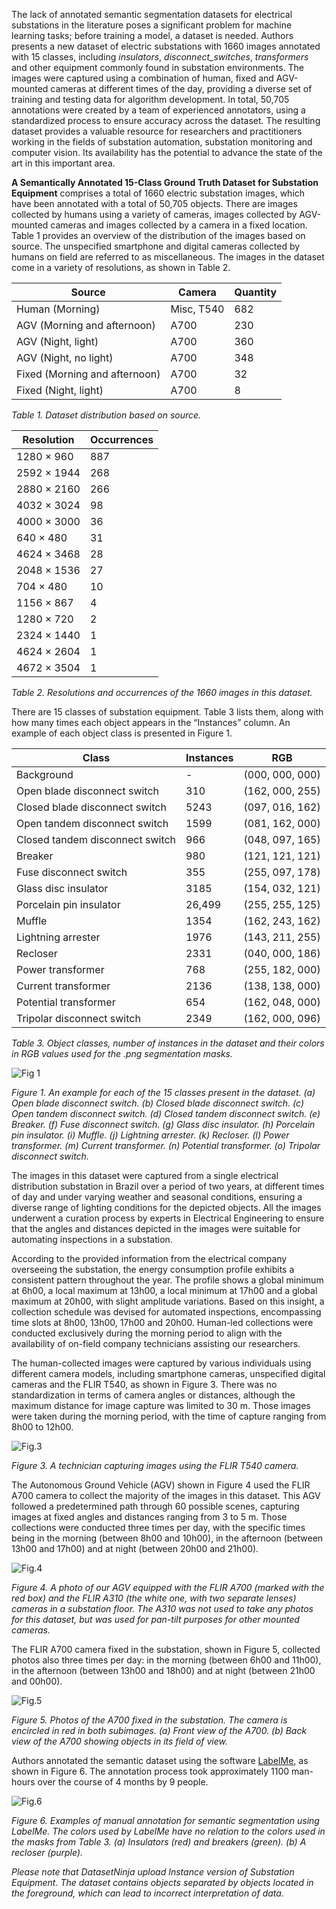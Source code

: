 The lack of annotated semantic segmentation datasets for electrical substations in the literature poses a significant problem for machine learning tasks; before training a model, a dataset is needed. Authors presents a new dataset of electric substations with 1660 images annotated with 15 classes, including *insulators*, *disconnect_switches*, *transformers* and other equipment commonly found in substation environments. The images were captured using a combination of human, fixed and AGV-mounted cameras at different times of the day, providing a diverse set of training and testing data for algorithm development. In total, 50,705 annotations were created by a team of experienced annotators, using a standardized process to ensure accuracy across the dataset. The resulting dataset provides a valuable resource for researchers and practitioners working in the fields of substation automation, substation monitoring and computer vision. Its availability has the potential to advance the state of the art in this important area.

**A Semantically Annotated 15-Class Ground Truth Dataset for Substation Equipment** comprises a total of 1660 electric substation images, which have been annotated with a total of 50,705 objects. There are images collected by humans using a variety of cameras, images collected by AGV-mounted cameras and images collected by a camera in a fixed location. Table 1 provides an overview of the distribution of the images based on source. The unspecified smartphone and digital cameras collected by humans on field are referred to as miscellaneous. The images in the dataset come in a variety of resolutions, as shown in Table 2.

|           Source              |    Camera   | Quantity |
|-------------------------------|-------------|----------|
| Human (Morning)               | Misc, T540  |	682      |
| AGV (Morning and afternoon)   | A700	      | 230      |
| AGV (Night, light)            | A700	      | 360      |
| AGV (Night, no light)	        | A700        |	348      |
| Fixed (Morning and afternoon) | A700        |	32       |
| Fixed (Night, light)          | A700        |	8        |

<i>Table 1. Dataset distribution based on source.</i>

| Resolution  | Occurrences |
|-------------|-------------|
| 1280 × 960  | 887         |
| 2592 × 1944 | 268         |
| 2880 × 2160 | 266         | 
| 4032 × 3024 | 98          |
| 4000 × 3000 | 36          |
| 640 × 480   | 31          |
| 4624 × 3468 | 28          |
| 2048 × 1536 | 27          |
| 704 × 480   | 10          |
| 1156 × 867  | 4           |
| 1280 × 720  | 2           |
| 2324 × 1440 | 1           |
| 4624 × 2604 | 1           |
| 4672 × 3504 | 1           |

<i>Table 2. Resolutions and occurrences of the 1660 images in this dataset.</i>

There are 15 classes of substation equipment. Table 3 lists them, along with how many times each object appears in the “Instances” column. An example of each object class is presented in Figure 1.

|              Class              | Instances  |       RGB       |
|---------------------------------|------------|-----------------|
| Background                      | -          | (000, 000, 000) |
| Open blade disconnect switch    | 310	       | (162, 000, 255) |
| Closed blade disconnect switch  | 5243	   | (097, 016, 162) |
| Open tandem disconnect switch   | 1599       | (081, 162, 000) |
| Closed tandem disconnect switch | 966        | (048, 097, 165) |
| Breaker                         | 980        | (121, 121, 121) |
| Fuse disconnect switch          | 355        | (255, 097, 178) |
| Glass disc insulator            | 3185       | (154, 032, 121) |
| Porcelain pin insulator         | 26,499     | (255, 255, 125) |
| Muffle                          | 1354       | (162, 243, 162) |
| Lightning arrester              | 1976       | (143, 211, 255) |
| Recloser                        | 2331       | (040, 000, 186) |
| Power transformer               | 768        | (255, 182, 000) |
| Current transformer             | 2136       | (138, 138, 000) |
| Potential transformer           | 654        | (162, 048, 000) |
| Tripolar disconnect switch      | 2349       | (162, 000, 096) |

<i> Table 3. Object classes, number of instances in the dataset and their colors in RGB values used for the .png segmentation masks.</i>

![Fig 1](https://i.ibb.co/PtNnCVp/data-08-00118-g001.png)

<i> Figure 1. An example for each of the 15 classes present in the dataset. (a) Open blade disconnect switch. (b) Closed blade disconnect switch. (c) Open tandem disconnect switch. (d) Closed tandem disconnect switch. (e) Breaker. (f) Fuse disconnect switch. (g) Glass disc insulator. (h) Porcelain pin insulator. (i) Muffle. (j) Lightning arrester. (k) Recloser. (l) Power transformer. (m) Current transformer. (n) Potential transformer. (o) Tripolar disconnect switch. </i>

The images in this dataset were captured from a single electrical distribution substation in Brazil over a period of two years, at different times of day and under varying weather and seasonal conditions, ensuring a diverse range of lighting conditions for the depicted objects. All the images underwent a curation process by experts in Electrical Engineering to ensure that the angles and distances depicted in the images were suitable for automating inspections in a substation.

According to the provided information from the electrical company overseeing the substation, the energy consumption profile exhibits a consistent pattern throughout the year. The profile shows a global minimum at 6h00, a local maximum at 13h00, a local minimum at 17h00 and a global maximum at 20h00, with slight amplitude variations. Based on this insight, a collection schedule was devised for automated inspections, encompassing time slots at 8h00, 13h00, 17h00 and 20h00. Human-led collections were conducted exclusively during the morning period to align with the availability of on-field company technicians assisting our researchers.

The human-collected images were captured by various individuals using different camera models, including smartphone cameras, unspecified digital cameras and the FLIR T540, as shown in Figure 3. There was no standardization in terms of camera angles or distances, although the maximum distance for image capture was limited to 30 m. Those images were taken during the morning period, with the time of capture ranging from 8h00 to 12h00.

![Fig.3](https://i.ibb.co/T20GB1F/data-08-00118-g003.webp)

<i> Figure 3. A technician capturing images using the FLIR T540 camera. </i>

The Autonomous Ground Vehicle (AGV) shown in Figure 4 used the FLIR A700 camera to collect the majority of the images in this dataset. This AGV followed a predetermined path through 60 possible scenes, capturing images at fixed angles and distances ranging from 3 to 5 m. Those collections were conducted three times per day, with the specific times being in the morning (between 8h00 and 10h00), in the afternoon (between 13h00 and 17h00) and at night (between 20h00 and 21h00).

![Fig.4](https://i.ibb.co/zGyNCC4/data-08-00118-g004.webp)

<i> Figure 4. A photo of our AGV equipped with the FLIR A700 (marked with the red box) and the FLIR A310 (the white one, with two separate lenses) cameras in a substation floor. The A310 was not used to take any photos for this dataset, but was used for pan-tilt purposes for other mounted cameras. </i>

The FLIR A700 camera fixed in the substation, shown in Figure 5, collected photos also three times per day: in the morning (between 6h00 and 11h00), in the afternoon (between 13h00 and 18h00) and at night (between 21h00 and 00h00).

![Fig.5](https://i.ibb.co/9qN1bqH/data-08-00118-g005.png)

<i> Figure 5. Photos of the A700 fixed in the substation. The camera is encircled in red in both subimages. (a) Front view of the A700. (b) Back view of the A700 showing objects in its field of view. </i>

Authors annotated the semantic dataset using the software [LabelMe](https://www.mdpi.com/2306-5729/8/7/118#B13-data-08-00118), as shown in Figure 6. The annotation process took approximately 1100 man-hours over the course of 4 months by 9 people.

![Fig.6](https://i.ibb.co/cLHtZPc/data-08-00118-g006.png)

<i> Figure 6. Examples of manual annotation for semantic segmentation using LabelMe. The colors used by LabelMe have no relation to the colors used in the masks from Table 3. (a) Insulators (red) and breakers (green). (b) A recloser (purple). </i>

<i> Please note that DatasetNinja upload Instance version of Substation Equipment. The dataset contains objects separated by objects located in the foreground, which can lead to incorrect interpretation of data. </i>
